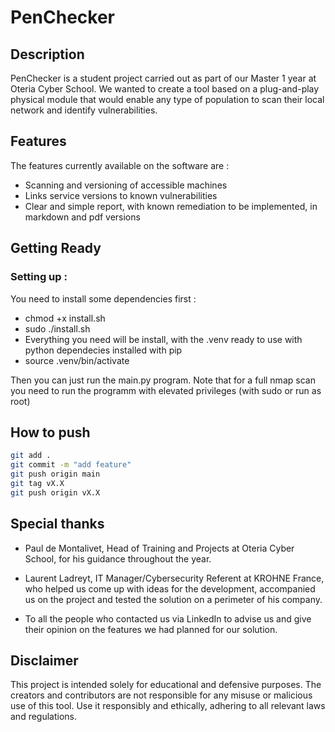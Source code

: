 # PenChecker

## Description

PenChecker is a student project carried out as part of our Master 1 year at Oteria Cyber School.
We wanted to create a tool based on a plug-and-play physical module that would enable any type of population to scan their local network and identify vulnerabilities.

## Features

The features currently available on the software are :
* Scanning and versioning of accessible machines
* Links service versions to known vulnerabilities
* Clear and simple report, with known remediation to be implemented, in markdown and pdf versions

## Getting Ready

### Setting up :

You need to install some dependencies first :  
- chmod +x install.sh
- sudo ./install.sh
- Everything you need will be install, with the .venv ready to use with python dependecies installed with pip
- source .venv/bin/activate

Then you can just run the main.py program. Note that for a full nmap scan you need to run the programm with elevated privileges (with sudo or run as root)

## How to push

```sh
git add .
git commit -m "add feature"
git push origin main
git tag vX.X
git push origin vX.X
```

## Special thanks

* Paul de Montalivet, Head of Training and Projects at Oteria Cyber School, for his guidance throughout the year.

* Laurent Ladreyt, IT Manager/Cybersecurity Referent at KROHNE France, who helped us come up with ideas for the development, accompanied us on the project and tested the solution on a perimeter of his company.

* To all the people who contacted us via LinkedIn to advise us and give their opinion on the features we had planned for our solution.

## Disclaimer

This project is intended solely for educational and defensive purposes. The creators and contributors are not responsible for any misuse or malicious use of this tool. Use it responsibly and ethically, adhering to all relevant laws and regulations.
